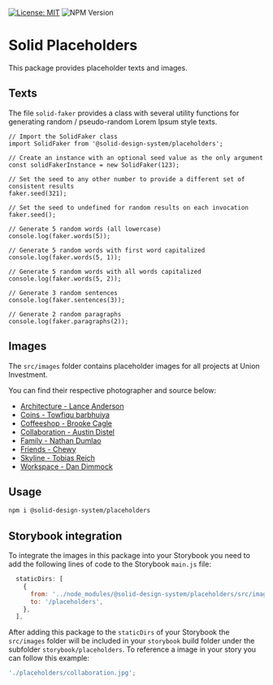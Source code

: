 [![License: MIT](https://img.shields.io/badge/License-MIT-green.svg)](https://opensource.org/licenses/MIT)
![NPM Version](https://img.shields.io/npm/v/%40solid-design-system%2Fplaceholders)

# Solid Placeholders

This package provides placeholder texts and images.

## Texts

The file `solid-faker` provides a class with several utility functions for generating random / pseudo-random Lorem Ipsum style texts.

```
// Import the SolidFaker class
import SolidFaker from '@solid-design-system/placeholders';

// Create an instance with an optional seed value as the only argument
const solidFakerInstance = new SolidFaker(123);

// Set the seed to any other number to provide a different set of consistent results
faker.seed(321);

// Set the seed to undefined for random results on each invocation
faker.seed();

// Generate 5 random words (all lowercase)
console.log(faker.words(5));

// Generate 5 random words with first word capitalized
console.log(faker.words(5, 1));

// Generate 5 random words with all words capitalized
console.log(faker.words(5, 2));

// Generate 3 random sentences
console.log(faker.sentences(3));

// Generate 2 random paragraphs
console.log(faker.paragraphs(2));
```

## Images

The `src/images` folder contains placeholder images for all projects at Union Investment.

You can find their respective photographer and source below:

- [Architecture - Lance Anderson](https://unsplash.com/photos/JyAh_s_1RjY)
- [Coins - Towfiqu barbhuiya](https://unsplash.com/photos/jpqyfK7GB4w)
- [Coffeeshop - Brooke Cagle](https://unsplash.com/photos/-uHVRvDr7pg)
- [Collaboration - Austin Distel](https://unsplash.com/photos/jpHw8ndwJ_Q)
- [Family - Nathan Dumlao](https://unsplash.com/photos/Wr3comVZJxU)
- [Friends - Chewy](https://unsplash.com/photos/3cAMUE3YAO8)
- [Skyline - Tobias Reich](https://unsplash.com/photos/FDBy4lkZycM)
- [Workspace - Dan Dimmock](https://unsplash.com/photos/3mt71MKGjQ0)

## Usage

```bash
npm i @solid-design-system/placeholders
```

## Storybook integration

To integrate the images in this package into your Storybook you need to add the following lines of code to the Storybook `main.js` file:

```js
  staticDirs: [
    {
      from: '../node_modules/@solid-design-system/placeholders/src/images',
      to: '/placeholders',
    },
  ],
```

After adding this package to the `staticDirs` of your Storybook the `src/images` folder will be included in your `storybook` build folder under the subfolder `storybook/placeholders`.
To reference a image in your story you can follow this example:

```js
'./placeholders/collaboration.jpg';
```
